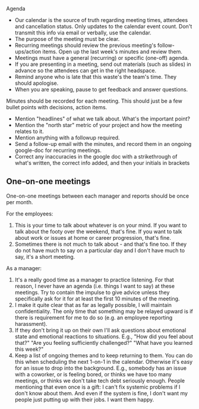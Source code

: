 
Agenda

  * Our calendar is the source of truth regarding meeting times, attendees and cancellation status. Only updates to the calendar event count. Don't transmit this info via email or verbally, use the calendar.
  * The purpose of the meeting must be clear.
  * Recurring meetings should review the previous meeting's follow-ups/action items. Open up the last week's minutes and review them.
  * Meetings must have a general (recurring) or specific (one-off) agenda.
  * If you are presenting in a meeting, send out materials (such as slides) in advance so the attendees can get in the right headspace.
  * Remind anyone who is late that this waste's the team's time. They should apologise.
  * When you are speaking, pause to get feedback and answer questions.

Minutes should be recorded for each meeting. This should just be a few bullet points with decisions, action items.

  * Mention "headlines" of what we talk about. What's the important point?
  * Mention the "north star" metric of your project and how the meeting relates to it.
  * Mention anything with a followup required.
  * Send a follow-up email with the minutes, and record them in an ongoing google-doc for recurring meetings.
  * Correct any inaccuracies in the google doc with a strikethrough of what's written, the correct info added, and then your initials in brackets

## One-on-one meetings

One-on-one meetings between each manager and reports should be once per month.

For the employees:
1. This is your time to talk about whatever is on your mind. If you want to talk about the footy over the weekend, that's fine. If you want to talk about work or issues at home or career progression, that's fine.
2. Sometimes there is not much to talk about - and that's fine too. If they do not have much to say on a particular day and I don't have much to say, it's a short meeting.

As a manager:
1. It's a really good time as a manager to practice listening. For that reason, I never have an agenda (i.e. things I want to say) at these meetings. Try to contain the impulse to give advice unless they specifically ask for it for at least the first 10 minutes of the meeting.
2. I make it quite clear that as far as legally possible, I will maintain confidentiality. The only time that something may be relayed upward is if there is requirement for me to do so (e.g. an employee reporting harassment).
3. If they don't bring it up on their own I'll ask questions about emotional state and emotional reactions to situations. E.g., "How did you feel about that?" "Are you feeling sufficiently challenged?" "What have you learned this week?"
4. Keep a list of ongoing themes and to keep returning to them. You can do this when scheduling the next 1-on-1 in the calendar. Otherwise it's easy for an issue to drop into the background. E.g., somebody has an issue with a coworker, or is feeling bored, or thinks we have too many meetings, or thinks we don't take tech debt seriously enough. People mentioning that even once is a gift: I can't fix systemic problems if I don't know about them. And even if the system is fine, I don't want my people just putting up with their jobs. I want them happy.
